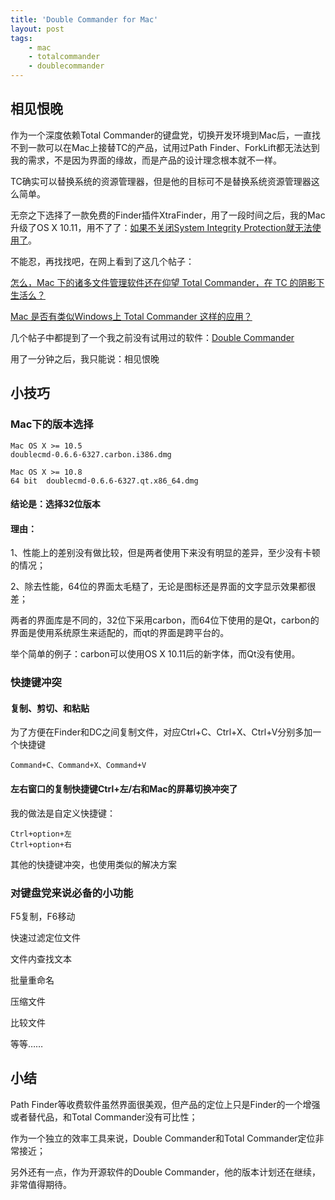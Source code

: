 ```yaml
---
title: 'Double Commander for Mac'
layout: post
tags:
    - mac
    - totalcommander
    - doublecommander
---
```


## 相见恨晚
作为一个深度依赖Total Commander的键盘党，切换开发环境到Mac后，一直找不到一款可以在Mac上接替TC的产品，试用过Path Finder、ForkLift都无法达到我的需求，不是因为界面的缘故，而是产品的设计理念根本就不一样。

TC确实可以替换系统的资源管理器，但是他的目标可不是替换系统资源管理器这么简单。

无奈之下选择了一款免费的Finder插件XtraFinder，用了一段时间之后，我的Mac升级了OS X 10.11，用不了了：[如果不关闭System Integrity Protection就无法使用了](https://www.trankynam.com/xtrafinder/sip.html)。

不能忍，再找找吧，在网上看到了这几个帖子：  

[怎么，Mac 下的诸多文件管理软件还在仰望 Total Commander，在 TC 的阴影下生活么？](https://www.v2ex.com/t/66737)  

[Mac 是否有类似Windows上 Total Commander 这样的应用？](http://www.zhihu.com/question/19607061)

几个帖子中都提到了一个我之前没有试用过的软件：[Double Commander](http://doublecmd.sourceforge.net/)

用了一分钟之后，我只能说：相见恨晚

## 小技巧

### Mac下的版本选择
```
Mac OS X >= 10.5
doublecmd-0.6.6-6327.carbon.i386.dmg

Mac OS X >= 10.8	
64 bit	doublecmd-0.6.6-6327.qt.x86_64.dmg
```

#### 结论是：选择32位版本

#### 理由： 
1、性能上的差别没有做比较，但是两者使用下来没有明显的差异，至少没有卡顿的情况；  

2、除去性能，64位的界面太毛糙了，无论是图标还是界面的文字显示效果都很差；  


两者的界面库是不同的，32位下采用carbon，而64位下使用的是Qt，carbon的界面是使用系统原生来适配的，而qt的界面是跨平台的。

举个简单的例子：carbon可以使用OS X 10.11后的新字体，而Qt没有使用。


### 快捷键冲突

#### 复制、剪切、和粘贴
为了方便在Finder和DC之间复制文件，对应Ctrl+C、Ctrl+X、Ctrl+V分别多加一个快捷键   

``` 
Command+C、Command+X、Command+V
```

#### 左右窗口的复制快捷键Ctrl+左/右和Mac的屏幕切换冲突了
我的做法是自定义快捷键：  

```
Ctrl+option+左
Ctrl+option+右
```

其他的快捷键冲突，也使用类似的解决方案


###  对键盘党来说必备的小功能
F5复制，F6移动  

快速过滤定位文件  

文件内查找文本  

批量重命名  

压缩文件  

比较文件  

等等……  


## 小结
Path Finder等收费软件虽然界面很美观，但产品的定位上只是Finder的一个增强或者替代品，和Total Commander没有可比性；  

作为一个独立的效率工具来说，Double Commander和Total Commander定位非常接近；  

另外还有一点，作为开源软件的Double Commander，他的版本计划还在继续，非常值得期待。  

